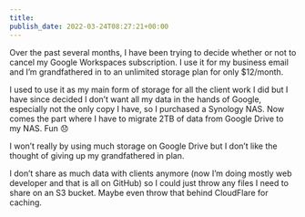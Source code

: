 ```yaml
---
title: 
publish_date: 2022-03-24T08:27:21+00:00
---
```


Over the past several months, I have been trying to decide whether or not to cancel my Google Workspaces subscription. I use it for my business email and I’m grandfathered in to an unlimited storage plan for only $12/month.

I used to use it as my main form of storage for all the client work I did but I have since decided I don’t want all my data in the hands of Google, especially not the only copy I have, so I purchased a Synology NAS. Now comes the part where I have to migrate 2TB of data from Google Drive to my NAS. Fun 😞

I won’t really by using much storage on Google Drive but I don’t like the thought of giving up my grandfathered in plan.

I don’t share as much data with clients anymore (now I’m doing mostly web developer and that is all on GitHub) so I could just throw any files I need to share on an S3 bucket. Maybe even throw that behind CloudFlare for caching.
